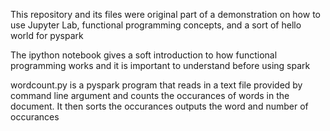 This repository and its files were original part of a demonstration on how to use Jupyter Lab, functional programming concepts, and a sort of hello world for pyspark

The ipython notebook gives a soft introduction to how functional programming works and it is important to understand before using spark

wordcount.py is a pyspark program that reads in a text file provided by command line argument and counts the occurances of words in the document. It then sorts the occurances outputs the word and number of occurances